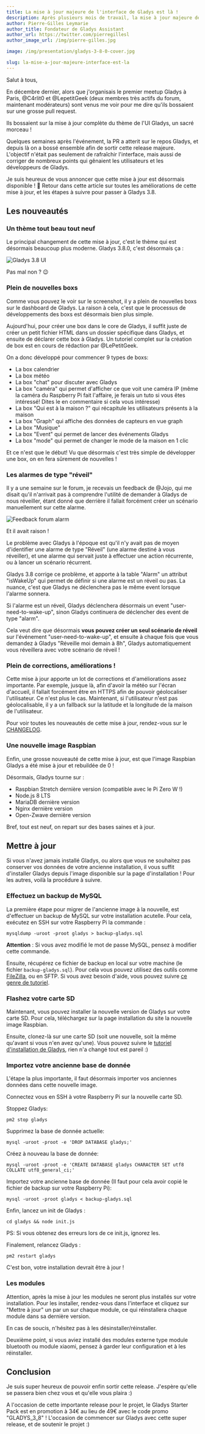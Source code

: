```yaml
---
title: La mise à jour majeure de l'interface de Gladys est là !
description: Après plusieurs mois de travail, la mise à jour majeure de l'interface Gladys, Gladys 3.8.0, est maintenant disponible.
author: Pierre-Gilles Leymarie
author_title: Fondateur de Gladys Assistant
author_url: https://twitter.com/pierregillesl
author_image_url: /img/pierre-gilles.jpg

image: /img/presentation/gladys-3-8-0-cover.jpg

slug: la-mise-a-jour-majeure-interface-est-la
---
```


Salut à tous,

En décembre dernier, alors que j'organisais le premier meetup Gladys à Paris, @C4rlit0 et @LepetitGeek (deux membres très actifs du forum, maintenant modérateurs) sont venus me voir pour me dire qu'ils bossaient sur une grosse pull request.

Ils bossaient sur la mise à jour complète du thème de l'UI Gladys, un sacré morceau !

Quelques semaines après l'événement, la PR a atterit sur le repos Gladys, et depuis là on a bossé ensemble afin de sortir cette release majeure. L'objectif n'était pas seulement de rafraîchir l'interface, mais aussi de corriger de nombreux points qui gênaient les utilisateurs et les développeurs de Gladys.

Je suis heureux de vous annoncer que cette mise à jour est désormais disponible ! 🚀
Retour dans cette article sur toutes les améliorations de cette mise à jour, et les étapes à suivre pour passer à Gladys 3.8.

<!--truncate-->

## Les nouveautés

### Un thème tout beau tout neuf

Le principal changement de cette mise à jour, c'est le thème qui est désormais beaucoup plus moderne. Gladys 3.8.0, c'est désormais ça :

![Gladys 3.8 UI](../../../static/img/articles/fr/gladys-3-8/macbook-dashboard-2018.jpg)

Pas mal non ? 😉

### Plein de nouvelles boxs

Comme vous pouvez le voir sur le screenshot, il y a plein de nouvelles boxs sur le dashboard de Gladys. La raison à cela, c'est que le processus de développements des boxs est désormais bien plus simple.

Aujourd'hui, pour créer une box dans le core de Gladys, il suffit juste de créer un petit fichier HTML dans un dossier spécifique dans Gladys, et ensuite de déclarer cette box à Gladys. Un tutoriel complet sur la création de box est en cours de rédaction par @LePetitGeek.

On a donc développé pour commencer 9 types de boxs:

- La box calendrier
- La box météo
- La box "chat" pour discuter avec Gladys
- La box "caméra" qui permet d'afficher ce que voit une caméra IP (même la caméra du Raspberry Pi fait l'affaire, je ferais un tuto si vous êtes intéressé! Dites le en commentaire si cela vous intéresse)
- La box "Qui est à la maison ?" qui récapitule les utilisateurs présents à la maison
- La box "Graph" qui affiche des données de capteurs en vue graph
- La box "Musique"
- La box "Event" qui permet de lancer des événements Gladys
- La box "mode" qui permet de changer le mode de la maison en 1 clic

Et ce n'est que le début! Vu que désormais c'est très simple de développer une box, on en fera sûrement de nouvelles !

### Les alarmes de type "réveil"

Il y a une semaine sur le forum, je recevais un feedback de @Jojo, qui me disait qu'il n'arrivait pas à comprendre l'utilité de demander à Gladys de nous réveiller, étant donné que derrière il fallait forcément créer un scénario manuellement sur cette alarme.

![Feedback forum alarm](../../../static/img/articles/fr/gladys-3-8/feedback-forum-alarm.jpg)

Et il avait raison !

Le problème avec Gladys à l'époque est qu'il n'y avait pas de moyen d'identifier une alarme de type "Réveil" (une alarme destiné à vous réveiller), et une alarme qui servait juste à effectuer une action récurrente, ou à lancer un scénario récurrent.

Gladys 3.8 corrige ce problème, et apporte à la table "Alarm" un attribut "isWakeUp" qui permet de définir si une alarme est un réveil ou pas. La nuance, c'est que Gladys ne déclenchera pas le même event lorsque l'alarme sonnera.

Si l'alarme est un réveil, Gladys déclenchera désormais un event "user-need-to-wake-up", sinon Gladys continuera de déclencher des event de type "alarm".

Cela veut dire que désormais **vous pouvez créer un seul scénario de réveil** sur l'événement "user-need-to-wake-up", et ensuite à chaque fois que vous demandez à Gladys "Réveille moi demain à 8h", Gladys automatiquement vous réveillera avec votre scénario de réveil !

### Plein de corrections, améliorations !

Cette mise à jour apporte un lot de corrections et d'améliorations assez importante. Par exemple, jusque là, afin d'avoir la météo sur l'écran d'accueil, il fallait forcément être en HTTPS afin de pouvoir géolocaliser l'utilisateur. Ce n'est plus le cas. Maintenant, si l'utilisateur n'est pas géolocalisable, il y a un fallback sur la latitude et la longitude de la maison de l'utilisateur.

Pour voir toutes les nouveautés de cette mise à jour, rendez-vous sur le [CHANGELOG](https://github.com/gladysassistant/Gladys/blob/master/CHANGELOG.md).

### Une nouvelle image Raspbian

Enfin, une grosse nouveauté de cette mise à jour, est que l'image Raspbian Gladys a été mise à jour et rebuildée de 0 !

Désormais, Gladys tourne sur :

- Raspbian Stretch dernière version (compatible avec le Pi Zero W !)
- Node.js 8 LTS
- MariaDB dernière version
- Nginx dernière version
- Open-Zwave dernière version

Bref, tout est neuf, on repart sur des bases saines et à jour.

## Mettre à jour

Si vous n'avez jamais installé Gladys, ou alors que vous ne souhaitez pas conserver vos données de votre ancienne installation, il vous suffit d'installer Gladys depuis l'image disponible sur la page d'installation ! Pour les autres, voilà la procédure à suivre.

### Effectuez un backup de MySQL

La première étape pour migrer de l'ancienne image à la nouvelle, est d'effectuer un backup de MySQL sur votre installation acutelle. Pour cela, exécutez en SSH sur votre Raspberry Pi la commande :

```
mysqldump -uroot -proot gladys > backup-gladys.sql
```

**Attention** : Si vous avez modifié le mot de passe MySQL, pensez à modifier cette commande.

Ensuite, récupérez ce fichier de backup en local sur votre machine (le fichier `backup-gladys.sql`). Pour cela vous pouvez utilisez des outils comme [FileZilla](https://filezilla-project.org/), ou en SFTP. Si vous avez besoin d'aide, vous pouvez suivre [ce genre de tutoriel](http://raspberrypis.net/transferer-facilement-des-fichiers-sur-son-raspberry-pi/).

### Flashez votre carte SD

Maintenant, vous pouvez installer la nouvelle version de Gladys sur votre carte SD. Pour cela, téléchargez sur la page installation du site la nouvelle image Raspbian.

Ensuite, clonez-là sur une carte SD (soit une nouvelle, soit la même qu'avant si vous n'en avez qu'une). Vous pouvez suivre le [tutoriel d'installation de Gladys](https://www.youtube.com/watch?v=rx1PmlMGh38), rien n'a changé tout est pareil :)

### Importez votre ancienne base de donnée

L'étape la plus importante, il faut désormais importer vos anciennes données dans cette nouvelle image.

Connectez vous en SSH à votre Raspberry Pi sur la nouvelle carte SD.

Stoppez Gladys:

```
pm2 stop gladys
```

Supprimez la base de donnée actuelle:

```
mysql -uroot -proot -e 'DROP DATABASE gladys;'
```

Créez à nouveau la base de donnée:

```
mysql -uroot -proot -e 'CREATE DATABASE gladys CHARACTER SET utf8 COLLATE utf8_general_ci;'
```

Importez votre ancienne base de donnée (Il faut pour cela avoir copié le fichier de backup sur votre Raspberry Pi):

```
mysql -uroot -proot gladys < backup-gladys.sql
```

Enfin, lancez un init de Gladys :

```
cd gladys && node init.js
```

PS: Si vous obtenez des erreurs lors de ce init.js, ignorez les.

Finalement, relancez Gladys :

```
pm2 restart gladys
```

C'est bon, votre installation devrait être à jour !

### Les modules

Attention, après la mise à jour les modules ne seront plus installés sur votre installation. Pour les installer, rendez-vous dans l'interface et cliquez sur "Mettre à jour" un par un sur chaque module, ce qui réinstallera chaque module dans sa dernière version.

En cas de soucis, n'hésitez pas à les désinstaller/réinstaller.

Deuxième point, si vous aviez installé des modules externe type module bluetooth ou module xiaomi, pensez à garder leur configuration et à les réinstaller.

## Conclusion

Je suis super heureux de pouvoir enfin sortir cette release. J'espère qu'elle se passera bien chez vous et qu'elle vous plaira :)

A l'occasion de cette importante release pour le projet, le Gladys Starter Pack est en promotion à 34€ au lieu de 49€ avec le code promo "GLADYS_3_8" ! L'occasion de commencer sur Gladys avec cette super release, et de soutenir le projet :)

